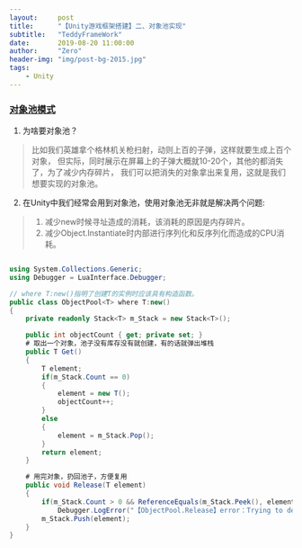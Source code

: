 ```yaml
---
layout:     post
title:      "【Unity游戏框架搭建】二、对象池实现"
subtitle:   "TeddyFrameWork"
date:       2019-08-20 11:00:00
author:     "Zero"
header-img: "img/post-bg-2015.jpg"
tags:
    - Unity
---
```


### [对象池模式](https://gpp.tkchu.me/object-pool.html)
1. 为啥要对象池？
> 比如我们英雄拿个格林机关枪扫射，动则上百的子弹，这样就要生成上百个对象，
但实际，同时展示在屏幕上的子弹大概就10-20个，其他的都消失了，为了减少内存碎片，
我们可以把消失的对象拿出来复用，这就是我们想要实现的对象池。

2. 在Unity中我们经常会用到对象池，使用对象池无非就是解决两个问题:
>1. 减少new时候寻址造成的消耗，该消耗的原因是内存碎片。
>1. 减少Object.Instantiate时内部进行序列化和反序列化而造成的CPU消耗。

```C#

using System.Collections.Generic;
using Debugger = LuaInterface.Debugger;

// where T:new()指明了创建T的实例时应该具有构造函数。
public class ObjectPool<T> where T:new()
{
    private readonly Stack<T> m_Stack = new Stack<T>();

    public int objectCount { get; private set; }
    # 取出一个对象，池子没有库存没有就创建，有的话就弹出堆栈
    public T Get()
    {
        T element;
        if(m_Stack.Count == 0)
        {
            element = new T();
            objectCount++;
        }
        else
        {
            element = m_Stack.Pop();
        }
        return element;
    }

    # 用完对象，扔回池子，方便复用
    public void Release(T element)
    {
        if(m_Stack.Count > 0 && ReferenceEquals(m_Stack.Peek(), element))
            Debugger.LogError("【ObjectPool.Release】error：Trying to destroy object that is already released to pool.");
        m_Stack.Push(element);
    }
}

```